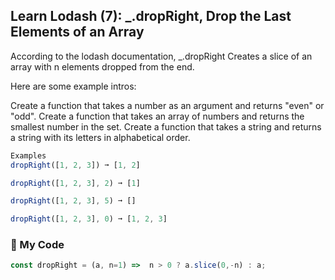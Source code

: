 ## Learn Lodash (7): _.dropRight, Drop the Last Elements of an Array

According to the lodash documentation, _.dropRight Creates a slice of an array with n elements dropped from the end.

Here are some example intros:

Create a function that takes a number as an argument and returns "even" or "odd".
Create a function that takes an array of numbers and returns the smallest number in the set.
Create a function that takes a string and returns a string with its letters in alphabetical order.
```js
Examples
dropRight([1, 2, 3]) ➞ [1, 2]

dropRight([1, 2, 3], 2) ➞ [1]

dropRight([1, 2, 3], 5) ➞ []

dropRight([1, 2, 3], 0) ➞ [1, 2, 3]
```
### :leaves: My Code
```js
const dropRight = (a, n=1) =>  n > 0 ? a.slice(0,-n) : a;
```
